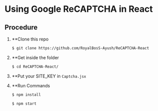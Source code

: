# Using Google ReCAPTCHA in React

## Procedure

1. **Clone this repo
    ```sh
    $ git clone https://github.com/RoyalBosS-Ayush/ReCAPTCHA-React
    ```

2. **Get inside the folder
    ```sh
    $ cd ReCAPTCHA-React/
    ```
3. **Put your SITE_KEY in `Captcha.jsx`
4. **Run Commands
    ```sh
    $ npm install
    ```
    ```sh
    $ npm start
    ```
